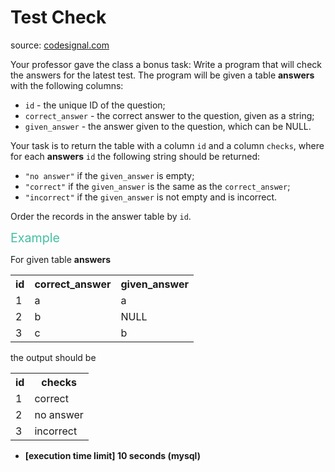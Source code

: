 <h1>Test Check</h1>
<p>source: <a href="https://www.codesignal.com/">codesignal.com</a>
<div class="markdown"><p>Your professor gave the class a bonus task: Write a program that will check the answers for the latest test. The program will be given a table <strong>answers</strong> with the following columns:</p>
<ul>
<li><code>id</code> - the unique ID of the question;</li>
<li><code>correct_answer</code> - the correct answer to the question, given as a string;</li>
<li><code>given_answer</code> - the answer given to the question, which can be NULL.</li>
</ul>
<p>Your task is to return the table with a column <code>id</code> and a column <code>checks</code>, where for each <strong>answers</strong> <code>id</code> the following string should be returned:</p>
<ul>
<li><code>"no answer"</code> if the <code>given_answer</code> is empty;</li>
<li><code>"correct"</code> if the <code>given_answer</code> is the same as the <code>correct_answer</code>;</li>
<li><code>"incorrect"</code> if the <code>given_answer</code> is not empty and is incorrect.</li>
</ul>
<p>Order the records in the answer table by <code>id</code>.</p>
<p><span style="color:#44BFA3;font-size:1.4em">Example</span></p>
<p>For given table <strong>answers</strong></p>
<table>
<tbody><tr>
<th>id</th>
<th>correct_answer</th>
<th>given_answer</th>
</tr>
<tr>
<td>1</td>
<td>a</td>
<td>a</td>
</tr>
<tr>
<td>2</td>
<td>b</td>
<td>NULL</td> 
</tr>
<tr>
<td>3</td>
<td>c</td>
<td>b</td>
</tr>
</tbody></table>
<p>the output should be</p>
<table>
<tbody><tr>
<th>id</th>
<th>checks</th>
</tr>
<tr>
<td>1</td>
<td>correct</td>
</tr>
<tr>
<td>2</td>
<td>no answer</td>
</tr>
<tr>
<td>3</td>
<td>incorrect</td>
</tr>
</tbody></table>
<ul>
<li><strong>[execution time limit] 10 seconds (mysql)</strong></li>
</ul>
</div>
